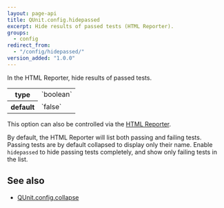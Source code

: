 ```yaml
---
layout: page-api
title: QUnit.config.hidepassed
excerpt: Hide results of passed tests (HTML Reporter).
groups:
  - config
redirect_from:
  - "/config/hidepassed/"
version_added: "1.0.0"
---
```


In the HTML Reporter, hide results of passed tests.

<table>
<tr>
  <th>type</th>
  <td markdown="span">`boolean`</td>
</tr>
<tr>
  <th>default</th>
  <td markdown="span">`false`</td>
</tr>
</table>

<p class="note" markdown="1">

This option can also be controlled via the [HTML Reporter](../../browser.md).

</p>

By default, the HTML Reporter will list both passing and failing tests. Passing tests are by default collapsed to display only their name. Enable `hidepassed` to hide passing tests completely, and show only failing tests in the list.

## See also

* [QUnit.config.collapse](./collapse.md)

